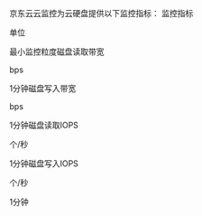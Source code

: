京东云云监控为云硬盘提供以下监控指标：
监控指标

单位

最小监控粒度磁盘读取带宽

bps

1分钟磁盘写入带宽

bps

1分钟磁盘读取IOPS

个/秒

1分钟磁盘写入IOPS

个/秒

1分钟